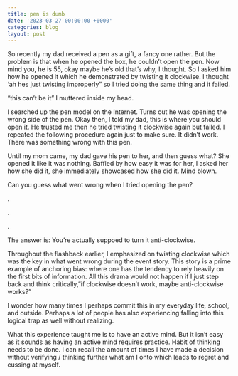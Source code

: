 ```yaml
---
title: pen is dumb
date: '2023-03-27 00:00:00 +0000'
categories: blog
layout: post
---
```


So recently my dad received a pen as a gift, a fancy one rather. But the problem is that when he opened the box, he couldn’t open the pen. Now mind you, he is 55, okay maybe he’s old that’s why, I thought. So I asked him how he opened it which he demonstrated by twisting it clockwise. I thought ‘ah hes just twisting improperly” so I tried doing the same thing and it failed.

“this can’t be it” I muttered inside my head.

I searched up the pen model on the Internet. Turns out he was opening the wrong side of the pen. Okay then, I told my dad, this is where you should open it. He trusted me then he tried twisting it clockwise again but failed. I repeated the following procedure again just to make sure. It didn’t work. There was something wrong with this pen.

Until my mom came, my dad gave his pen to her, and then guess what? She opened it like it was nothing. Baffled by how easy it was for her, I asked her how she did it, she immediately showcased how she did it. Mind blown.

Can you guess what went wrong when I tried opening the pen?

.

.

.

The answer is: You’re actually suppoed to turn it anti-clockwise.

Throughout the flashback earlier, I emphasized on twisting clockwise which was the key in what went wrong during the event story. This story is a prime example of anchoring bias: where one has the tendency to rely heavily on the first bits of information. All this drama would not happen if I just step back and think critically,”if clockwise doesn’t work, maybe anti-clockwise works?”

I wonder how many times I perhaps commit this in my everyday life, school, and outside. Perhaps a lot of people has also experiencing falling into this logical trap as well without realizing.

What this experience taught me is to have an active mind. But it isn’t easy as it sounds as having an active mind requires practice. Habit of thinking needs to be done. I can recall the amount of times I have made a decision without verifying / thinking further what am I onto which leads to regret and cussing at myself.
